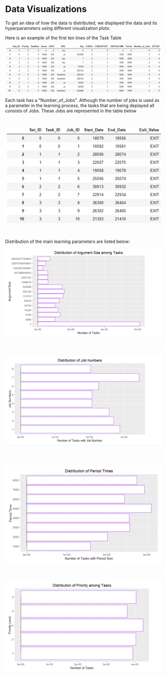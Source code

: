 # Data Visualizations


To get an idea of how the data is distributed, we displayed the data and its hyperparameters using different visualization plots:


Here is an example of the first ten lines of the Task Table

![Task Table](../img/TaskTable.png)


Each task has a "Number_of_Jobs". Although the number of jobs is used as a parameter in the learning process, the tasks that are being deplayed all consists of Jobs. These Jobs are represented in the table below

<br/>

![Job Table](../img/JobTable.png)


<br/>
<br/>
Distribution of the main learning parameters are listed below:


![ArgumentGraph](../img/RArgBarGraph.png)

<br/>
<br/>

![NumberOfJobs](../img/RNumberOfJobs.png)

<br/>
<br/>

![Period](../img/RPeriodBarGraph.png)

<br/>
<br/>

![Priority](../img/RPriorityBarGraph.png)
